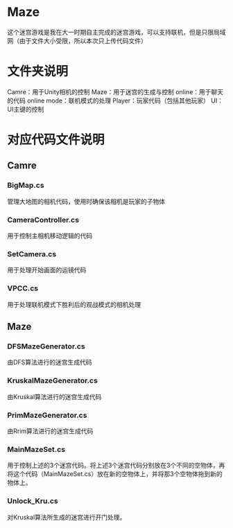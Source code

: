 # Maze
这个迷宫游戏是我在大一时期自主完成的迷宫游戏，可以支持联机，但是只限局域网（由于文件大小受限，所以本次只上传代码文件）
# 文件夹说明
Camre：用于Unity相机的控制
Maze：用于迷宫的生成与控制
online：用于聊天的代码
online mode：联机模式的处理
Player：玩家代码（包括其他玩家）
UI：UI主键的控制

# 对应代码文件说明

## Camre
### BigMap.cs
管理大地图的相机代码，使用时确保该相机是玩家的子物体
### CameraController.cs
用于控制主相机移动逻辑的代码
### SetCamera.cs
用于处理开始画面的运镜代码
### VPCC.cs
用于处理联机模式下胜利后的观战模式的相机处理

## Maze
### DFSMazeGenerator.cs
由DFS算法进行的迷宫生成代码
### KruskalMazeGenerator.cs
由Kruskal算法进行的迷宫生成代码
### PrimMazeGenerator.cs
由Rrim算法进行的迷宫生成代码
### MainMazeSet.cs
用于控制上述的3个迷宫代码。将上述3个迷宫代码分别放在3个不同的空物体，再将这个代码（MainMazeSet.cs）放在新的空物体上，并将那3个空物体拖到新的物体上。
### Unlock_Kru.cs
对Kruskal算法所生成的迷宫进行开门处理。

